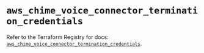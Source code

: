 # `aws_chime_voice_connector_termination_credentials`

Refer to the Terraform Registry for docs: [`aws_chime_voice_connector_termination_credentials`](https://registry.terraform.io/providers/hashicorp/aws/5.79.0/docs/resources/chime_voice_connector_termination_credentials).
